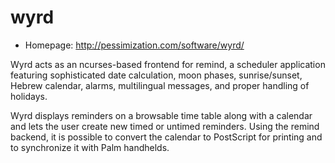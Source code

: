# wyrd

* Homepage: http://pessimization.com/software/wyrd/

Wyrd acts as an ncurses-based frontend for remind, a scheduler application
 featuring sophisticated date calculation, moon phases, sunrise/sunset,
 Hebrew calendar, alarms, multilingual messages, and proper handling of
 holidays.

 Wyrd displays reminders on a browsable time table along with a calendar
 and lets the user create new timed or untimed reminders. Using the remind
 backend, it is possible to convert the calendar to PostScript for printing
 and to synchronize it with Palm handhelds.
